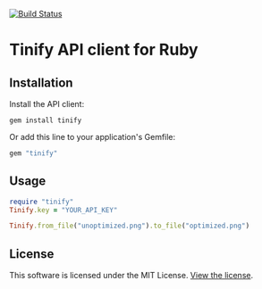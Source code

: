 [<img src="https://travis-ci.org/TinyPNG/tinify-ruby.svg?branch=master" alt="Build Status">](https://travis-ci.org/TinyPNG/tinify-ruby)

# Tinify API client for Ruby

## Installation

Install the API client:

```
gem install tinify
```

Or add this line to your application's Gemfile:

```ruby
gem "tinify"
```

## Usage

```ruby
require "tinify"
Tinify.key = "YOUR_API_KEY"

Tinify.from_file("unoptimized.png").to_file("optimized.png")
```

## License

This software is licensed under the MIT License. [View the license](LICENSE).

